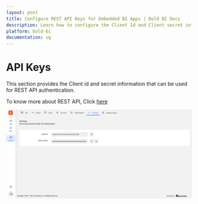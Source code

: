 ```yaml
---
layout: post
title: Configure REST API Keys for Embedded BI Apps | Bold BI Docs
description: Learn how to configure the Client Id and Client secret information of Bold BI that can be used for REST API authentication in your embedded BI Web applications.
platform: bold-bi
documentation: ug
---
```


# API Keys

This section provides the Client id and secret information that can be used for REST API authentication.

To know more about REST API, Click [here](/server-api-reference/interact-with-rest-api/)

![API Keys](/static/assets/multi-tenancy/images/api-keys.png)
